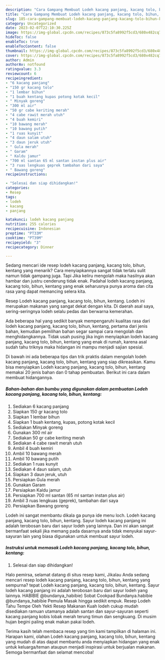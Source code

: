 ```yaml
---
description: "Cara Gampang Membuat Lodeh kacang panjang, kacang tolo, bihun, kentang yang Enak}"
title: "Cara Gampang Membuat Lodeh kacang panjang, kacang tolo, bihun, kentang yang Enak}"
slug: 185-cara-gampang-membuat-lodeh-kacang-panjang-kacang-tolo-bihun-kentang-yang-enak
category: Uncategorized
date: 2023-02-07T22:10:30.225Z
image: https://img-global.cpcdn.com/recipes/873c5fa8992f5cd3/680x482cq70/lodeh-kacang-panjang-kacang-tolo-bihun-kentang-foto-resep-utama.jpg
hideToc: false
enableToc: true
enableTocContent: false
thumbnail: https://img-global.cpcdn.com/recipes/873c5fa8992f5cd3/680x482cq70/lodeh-kacang-panjang-kacang-tolo-bihun-kentang-foto-resep-utama.jpg
cover: https://img-global.cpcdn.com/recipes/873c5fa8992f5cd3/680x482cq70/lodeh-kacang-panjang-kacang-tolo-bihun-kentang-foto-resep-utama.jpg
author: Admin
authorAv: notfound
ratingvalue: 3.3
reviewcount: 6
recipeingredient:
- "6 kacang panjang"
- "150 gr kacang tolo"
- "1 lembar bihun"
- "1 buah kentang kupas potong kotak kecil"
- " Minyak goreng"
- "300 ml air"
- "50 gr cabe keriting merah"
- "4 cabe rawit merah utuh"
- "4 buah kemiri"
- "10 bawang merah"
- "10 bawang putih"
- "1 ruas kunyit"
- "4 daun salam utuh"
- "3 daun jeruk utuh"
- " Gula merah"
- " Garam"
- " Kaldu jamur"
- "700 ml santan 65 ml santan instan plus air"
- "3 ruas lengkuas geprek tambahan dari saya"
- " Bawang goreng"
recipeinstructions:

- "Selesai dan siap dihidangkan!"
categories:
- Resep
tags:
- lodeh
- kacang
- panjang

katakunci: lodeh kacang panjang 
nutrition: 255 calories
recipecuisine: Indonesian
preptime: "PT33M"
cooktime: "PT39M"
recipeyield: "3"
recipecategory: Dinner

---
```



Sedang mencari ide resep lodeh kacang panjang, kacang tolo, bihun, kentang yang menarik? Cara menyiapkannya sangat tidak terlalu sulit namun tidak gampang juga. Tapi Jika keliru mengolah maka hasilnya akan hambar dan justru cenderung tidak enak. Padahal lodeh kacang panjang, kacang tolo, bihun, kentang yang enak seharusnya punya aroma dan cita rasa yang dapat memancing selera kita.


Resep Lodeh kacang panjang, kacang tolo, bihun, kentang. Lodeh ini merupakan makanan yang sangat dekat dengan kita. Di daerah asal saya, sering-seringnya lodeh selalu pedas dan berwarna kemerahan.

Ada beberapa hal yang sedikit banyak mempengaruhi kualitas rasa dari lodeh kacang panjang, kacang tolo, bihun, kentang, pertama dari jenis bahan, kemudian pemilihan bahan segar sampai cara mengolah dan menghidangkannya. Tidak usah pusing jika ingin menyiapkan lodeh kacang panjang, kacang tolo, bihun, kentang yang enak di rumah, karena asal sudah tahu triknya maka hidangan ini mampu menjadi sajian spesial.


Di bawah ini ada beberapa tips dan trik praktis dalam mengolah lodeh kacang panjang, kacang tolo, bihun, kentang yang siap dikreasikan. Kamu bisa menyiapkan Lodeh kacang panjang, kacang tolo, bihun, kentang memakai 20 jenis bahan dan 0 tahap pembuatan. Berikut ini cara dalam membuat hidangannya.

<!--inarticleads1-->

##### Bahan-bahan dan bumbu yang digunakan dalam pembuatan Lodeh kacang panjang, kacang tolo, bihun, kentang:

1. Sediakan 6 kacang panjang
1. Siapkan 150 gr kacang tolo
1. Siapkan 1 lembar bihun
1. Siapkan 1 buah kentang, kupas, potong kotak kecil
1. Sediakan  Minyak goreng
1. Gunakan 300 ml air
1. Sediakan 50 gr cabe keriting merah
1. Sediakan 4 cabe rawit merah utuh
1. Ambil 4 buah kemiri
1. Ambil 10 bawang merah
1. Ambil 10 bawang putih
1. Sediakan 1 ruas kunyit
1. Sediakan 4 daun salam, utuh
1. Siapkan 3 daun jeruk, utuh
1. Persiapkan  Gula merah
1. Gunakan  Garam
1. Persiapkan  Kaldu jamur
1. Persiapkan 700 ml santan (65 ml santan instan plus air)
1. Ambil 3 ruas lengkuas (geprek), tambahan dari saya
1. Persiapkan  Bawang goreng


Lodeh ini sangat membantu dikala ga punya ide menu loch. Lodeh kacang panjang, kacang tolo, bihun, kentang. Sayur lodeh kacang panjang ini adalah terobosan baru dari sayur lodeh yang lainnya. Dan ini akan sangat bermanfaat sekali jika memang pada dasarnya anda tidak menyukai sayur-sayuran lain yang biasa digunakan untuk membuat sayur lodeh. 

<!--inarticleads2-->

##### Instruksi untuk memasak Lodeh kacang panjang, kacang tolo, bihun, kentang:


1. Selesai dan siap dihidangkan!

Halo pemirsa, selamat datang di situs resep kami, Jikalau Anda sedang mencari resep lodeh kacang panjang, kacang tolo, bihun, kentang yang sempurna? tepat Lodeh kacang panjang, kacang tolo, bihun, kentang. Sayur lodeh kacang panjang ini adalah terobosan baru dari sayur lodeh yang lainnya. HABIBIE @bundanya_habibie) Sobat Cookpad Bundanya.habibie @bundanya_habibie Pemula Masak hingga sedikit empuk. Resep Lodeh Tahu Tempe Oleh Yekti Resep Makanan Kuah lodeh cukup mudah disediakan ramuan utamanya adalah santan dan sayur-sayuran seperti kacang panjang kobis lobak merah terung timun dan sengkuang. Di musim hujan begini paling enak makan pakai lodeh. 

Terima kasih telah membaca resep yang tim kami tampilkan di halaman ini. Harapan kami, olahan Lodeh kacang panjang, kacang tolo, bihun, kentang yang mudah di atas dapat membantu anda menyiapkan hidangan yang enak untuk keluarga/teman ataupun menjadi inspirasi untuk berjualan makanan. Semoga bermanfaat dan selamat mencoba!
